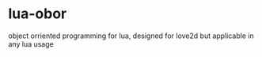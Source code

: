 # lua-obor
object orriented programming for lua, designed for love2d but applicable in any lua usage
